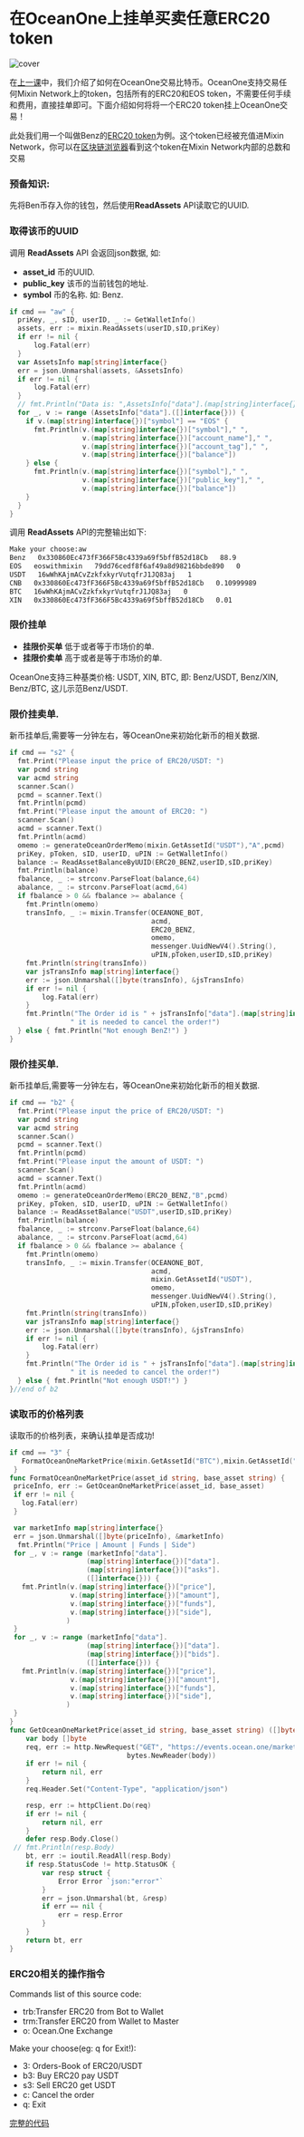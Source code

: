 # 在OceanOne上挂单买卖任意ERC20 token
![cover](https://github.com/wenewzhang/mixin_labs-go-bot/raw/master/Bitcoin_go.jpg)

在[上一课](https://github.com/wenewzhang/mixin_labs-go-bot/blob/master/README5.md)中，我们介绍了如何在OceanOne交易比特币。OceanOne支持交易任何Mixin Network上的token，包括所有的ERC20和EOS token，不需要任何手续和费用，直接挂单即可。下面介绍如何将将一个ERC20 token挂上OceanOne交易！

此处我们用一个叫做Benz的[ERC20 token](https://etherscan.io/token/0xc409b5696c5f9612e194a582e14c8cd41ecdbc67)为例。这个token已经被充值进Mixin Network，你可以在[区块链浏览器](https://mixin.one/snapshots/2b9c216c-ef60-398d-a42a-eba1b298581d )看到这个token在Mixin Network内部的总数和交易
### 预备知识:
先将Ben币存入你的钱包，然后使用**ReadAssets** API读取它的UUID.

### 取得该币的UUID
调用 **ReadAssets** API 会返回json数据, 如:

- **asset_id** 币的UUID.
- **public_key** 该币的当前钱包的地址.
- **symbol**  币的名称. 如: Benz.

```go
if cmd == "aw" {
  priKey, _, sID, userID, _ := GetWalletInfo()
  assets, err := mixin.ReadAssets(userID,sID,priKey)
  if err != nil {
      log.Fatal(err)
  }
  var AssetsInfo map[string]interface{}
  err = json.Unmarshal(assets, &AssetsInfo)
  if err != nil {
      log.Fatal(err)
  }
  // fmt.Println("Data is: ",AssetsInfo["data"].(map[string]interface{})["public_key"])
  for _, v := range (AssetsInfo["data"].([]interface{})) {
    if v.(map[string]interface{})["symbol"] == "EOS" {
      fmt.Println(v.(map[string]interface{})["symbol"]," ",
                  v.(map[string]interface{})["account_name"]," ",
                  v.(map[string]interface{})["account_tag"]," ",
                  v.(map[string]interface{})["balance"])
    } else {
      fmt.Println(v.(map[string]interface{})["symbol"]," ",
                  v.(map[string]interface{})["public_key"]," ",
                  v.(map[string]interface{})["balance"])
    }
  }
}
```

调用 **ReadAssets** API的完整输出如下:

```bash
Make your choose:aw
Benz   0x330860Ec473fF366F5Bc4339a69f5bffB52d18Cb   88.9
EOS   eoswithmixin   79dd76cedf8f6af49a8d98216bbde890   0
USDT   16wWhKAjmACvZzkfxkyrVutqfrJ1JQ83aj   1
CNB   0x330860Ec473fF366F5Bc4339a69f5bffB52d18Cb   0.10999989
BTC   16wWhKAjmACvZzkfxkyrVutqfrJ1JQ83aj   0
XIN   0x330860Ec473fF366F5Bc4339a69f5bffB52d18Cb   0.01
```

### 限价挂单
- **挂限价买单**  低于或者等于市场价的单.
- **挂限价卖单**  高于或者是等于市场价的单.

OceanOne支持三种基类价格: USDT, XIN, BTC, 即: Benz/USDT, Benz/XIN, Benz/BTC, 这儿示范Benz/USDT.

### 限价挂卖单.
新币挂单后,需要等一分钟左右，等OceanOne来初始化新币的相关数据.

```go
if cmd == "s2" {
  fmt.Print("Please input the price of ERC20/USDT: ")
  var pcmd string
  var acmd string
  scanner.Scan()
  pcmd = scanner.Text()
  fmt.Println(pcmd)
  fmt.Print("Please input the amount of ERC20: ")
  scanner.Scan()
  acmd = scanner.Text()
  fmt.Println(acmd)
  omemo := generateOceanOrderMemo(mixin.GetAssetId("USDT"),"A",pcmd)
  priKey, pToken, sID, userID, uPIN := GetWalletInfo()
  balance := ReadAssetBalanceByUUID(ERC20_BENZ,userID,sID,priKey)
  fmt.Println(balance)
  fbalance, _ := strconv.ParseFloat(balance,64)
  abalance, _ := strconv.ParseFloat(acmd,64)
  if fbalance > 0 && fbalance >= abalance {
    fmt.Println(omemo)
    transInfo, _ := mixin.Transfer(OCEANONE_BOT,
                                   acmd,
                                   ERC20_BENZ,
                                   omemo,
                                   messenger.UuidNewV4().String(),
                                   uPIN,pToken,userID,sID,priKey)
    fmt.Println(string(transInfo))
    var jsTransInfo map[string]interface{}
    err := json.Unmarshal([]byte(transInfo), &jsTransInfo)
    if err != nil {
        log.Fatal(err)
    }
    fmt.Println("The Order id is " + jsTransInfo["data"].(map[string]interface{})["trace_id"].(string) +
               " it is needed to cancel the order!")
  } else { fmt.Println("Not enough BenZ!") }
}
```

### 限价挂买单.
新币挂单后,需要等一分钟左右，等OceanOne来初始化新币的相关数据.

```go
if cmd == "b2" {
  fmt.Print("Please input the price of ERC20/USDT: ")
  var pcmd string
  var acmd string
  scanner.Scan()
  pcmd = scanner.Text()
  fmt.Println(pcmd)
  fmt.Print("Please input the amount of USDT: ")
  scanner.Scan()
  acmd = scanner.Text()
  fmt.Println(acmd)
  omemo := generateOceanOrderMemo(ERC20_BENZ,"B",pcmd)
  priKey, pToken, sID, userID, uPIN := GetWalletInfo()
  balance := ReadAssetBalance("USDT",userID,sID,priKey)
  fmt.Println(balance)
  fbalance, _ := strconv.ParseFloat(balance,64)
  abalance, _ := strconv.ParseFloat(acmd,64)
  if fbalance > 0 && fbalance >= abalance {
    fmt.Println(omemo)
    transInfo, _ := mixin.Transfer(OCEANONE_BOT,
                                   acmd,
                                   mixin.GetAssetId("USDT"),
                                   omemo,
                                   messenger.UuidNewV4().String(),
                                   uPIN,pToken,userID,sID,priKey)
    fmt.Println(string(transInfo))
    var jsTransInfo map[string]interface{}
    err := json.Unmarshal([]byte(transInfo), &jsTransInfo)
    if err != nil {
        log.Fatal(err)
    }
    fmt.Println("The Order id is " + jsTransInfo["data"].(map[string]interface{})["trace_id"].(string) +
               " it is needed to cancel the order!")
  } else { fmt.Println("Not enough USDT!") }
}//end of b2
```
### 读取币的价格列表
读取币的价格列表，来确认挂单是否成功!

```go
if cmd == "3" {
   FormatOceanOneMarketPrice(mixin.GetAssetId("BTC"),mixin.GetAssetId("USDT"))
 }
func FormatOceanOneMarketPrice(asset_id string, base_asset string) {
 priceInfo, err := GetOceanOneMarketPrice(asset_id, base_asset)
 if err != nil {
   log.Fatal(err)
 }

 var marketInfo map[string]interface{}
 err = json.Unmarshal([]byte(priceInfo), &marketInfo)
  fmt.Println("Price | Amount | Funds | Side")
 for _, v := range (marketInfo["data"].
                   (map[string]interface{})["data"].
                   (map[string]interface{})["asks"].
                   ([]interface{})) {
   fmt.Println(v.(map[string]interface{})["price"],
               v.(map[string]interface{})["amount"],
               v.(map[string]interface{})["funds"],
               v.(map[string]interface{})["side"],
              )
 }
 for _, v := range (marketInfo["data"].
                   (map[string]interface{})["data"].
                   (map[string]interface{})["bids"].
                   ([]interface{})) {
   fmt.Println(v.(map[string]interface{})["price"],
               v.(map[string]interface{})["amount"],
               v.(map[string]interface{})["funds"],
               v.(map[string]interface{})["side"],
              )
 }
}
func GetOceanOneMarketPrice(asset_id string, base_asset string) ([]byte, error)  {
	var body []byte
	req, err := http.NewRequest("GET", "https://events.ocean.one/markets/" + asset_id + "-" + base_asset + "/book",
                             bytes.NewReader(body))
	if err != nil {
		return nil, err
	}
	req.Header.Set("Content-Type", "application/json")

	resp, err := httpClient.Do(req)
	if err != nil {
		return nil, err
	}
	defer resp.Body.Close()
 // fmt.Println(resp.Body)
	bt, err := ioutil.ReadAll(resp.Body)
	if resp.StatusCode != http.StatusOK {
		var resp struct {
			Error Error `json:"error"`
		}
		err = json.Unmarshal(bt, &resp)
		if err == nil {
			err = resp.Error
		}
	}
	return bt, err
}
```
### ERC20相关的操作指令

Commands list of this source code:

- trb:Transfer ERC20 from Bot to Wallet
- trm:Transfer ERC20 from Wallet to Master
- o: Ocean.One Exchange

Make your choose(eg: q for Exit!):
- 3:  Orders-Book of ERC20/USDT
- b3: Buy ERC20 pay USDT
- s3: Sell ERC20 get USDT
- c: Cancel the order
- q: Exit

[完整的代码](https://github.com/wenewzhang/mixin_labs-go-bot/blob/master/coin_exchange/coin_exchange.go)
